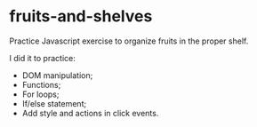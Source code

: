 # fruits-and-shelves
Practice Javascript exercise to organize fruits in the proper shelf.

I did it to practice:
- DOM manipulation;
- Functions;
- For loops;
- If/else statement;
- Add style and actions in click events.
